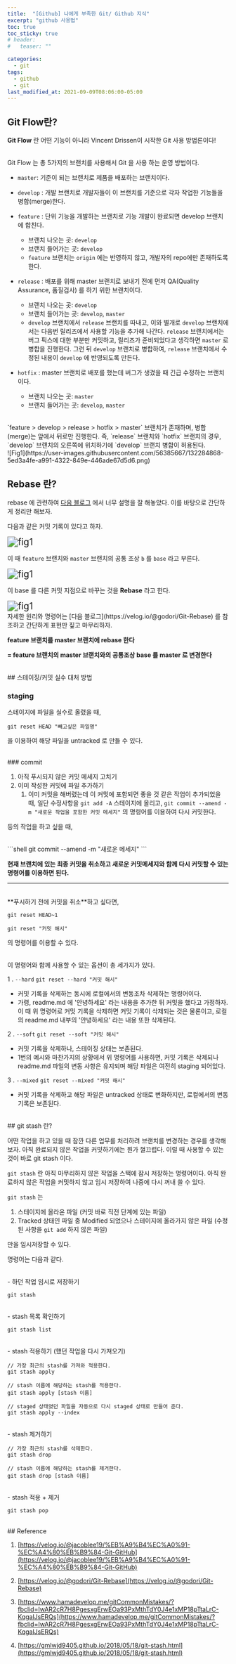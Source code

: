 ```yaml
---
title:  "[Github] 나에게 부족한 Git/ Github 지식"
excerpt: "github 사용법"
toc: true
toc_sticky: true
# header:
#   teaser: ""

categories:
  - git
tags:
  - github
  - git
last_modified_at: 2021-09-09T08:06:00-05:00
---
```


## Git Flow란?

**Git Flow** 란 어떤 기능이 아니라 Vincent Drissen이 시작한 Git 사용 방법론이다!

<br/>
Git Flow 는 총 5가지의 브랜치를 사용해서 Git 을 사용 하는 운영 방법이다.

- `master`: 기준이 되는 브랜치로 제품을 배포하는 브랜치이다.
- `develop` : 개발 브랜치로 개발자들이 이 브랜치를 기준으로 각자 작업한 기능들을 병합(merge)한다.
- `feature` : 단위 기능을 개발하는 브랜치로 기능 개발이 완료되면 develop 브랜치에 합친다.
  - 브랜치 나오는 곳: `develop`
  - 브랜치 들어가는 곳: `develop`
  - `feature` 브랜치는 `origin` 에는 반영하지 않고, 개발자의 repo에만 존재하도록 한다.
- `release` : 배포를 위해 master 브랜치로 보내기 전에 먼저 QA(Quality Assurance, 품질검사) 를 하기 위한 브랜치이다.
  - 브랜치 나오는 곳: `develop`
  - 브랜치 들어가는 곳: `develop`, `master`
  - `develop` 브랜치에서 `release` 브랜치를 따내고, 이와 별개로 `develop` 브랜치에서는 다음번 릴리즈에서 사용할 기능을 추가해 나간다.
    `release` 브랜치에서는 버그 픽스에 대한 부분만 커밋하고, 릴리즈가 준비되었다고 생각하면 `master` 로 병합을 진행한다.
    그런 뒤 `develop` 브랜치로 병합하여, `release` 브랜치에서 수정된 내용이 `develop` 에 반영되도록 만든다.

- `hotfix` : master 브랜치로 배포를 했는데 버그가 생겼을 때 긴급 수정하는 브랜치이다.
  - 브랜치 나오는 곳: `master`
  - 브랜치 들어가는 곳: `develop`, `master`


<br/>
`feature > develop > release > hotfix > master` 브랜치가 존재하며, 병합(merge)는 앞에서 뒤로만 진행한다. 즉, `release` 브랜치와 `hotfix` 브랜치의 경우, `develop` 브랜치의 오른쪽에 위치하기에 `develop` 브랜치 병합이 허용된다.

<br/>
![Fig1](https://user-images.githubusercontent.com/56385667/132284868-5ed3a4fe-a991-4322-849e-446ade67d5d6.png)



<br/>

## Rebase 란?

rebase 에 관련하여 [다음 블로그](https://velog.io/@godori/Git-Rebase) 에서 너무 설명을 잘 해놓았다. 이를 바탕으로 간단하게 정리만 해보자.

다음과 같은 커밋 기록이 있다고 하자.



<img src="https://user-images.githubusercontent.com/56385667/132624995-7cb62d09-9669-4416-8514-125576b4e7f0.png" alt="fig1" style="zoom:150%"/>



<br/>

이 때 `feature` 브랜치와 `master` 브랜치의 공통 조상 `b` 를 `base` 라고 부른다.



<img src="https://user-images.githubusercontent.com/56385667/132624998-0ad841c0-603b-4cfa-ad9a-f66067124a58.png" alt="fig1" style="zoom:150%"/>



<br/>

이 base 를 다른 커밋 지점으로 바꾸는 것을 **Rebase** 라고 한다.



<img src="https://user-images.githubusercontent.com/56385667/132624999-6873bd31-020e-4f30-84fa-7a4cdb24eaab.png" alt="fig1" style="zoom:150%"/>


<br/>
자세한 원리와 명령어는 [다음 블로그](https://velog.io/@godori/Git-Rebase) 를 참조하고 간단하게 표현만 짚고 마무리하자.



**feature 브랜치를 master 브랜치에 rebase 한다**

**= feature 브랜치의 master 브랜치와의 공통조상 base 를 master 로 변경한다**


<br/>
## 스테이징/커밋 실수 대처 방법

### staging


스테이지에 파일을 실수로 올렸을 때,

```shell
git reset HEAD "빼고싶은 파일명"
```

을 이용하여 해당 파일을 untracked 로 만들 수 있다.

<br/>
### commit

1. 아직 푸시되지 않은 커밋 메세지 고치기
2. 이미 작성한 커밋에 파일 추가하기
   1. 이미 커밋을 해버렸는데 이 커밋에 포함되면 좋을 것 같은 작업이 추가되었을 때, 일단 수정사항을 `git add -A`  스테이지에 올리고, `git commit --amend -m "새로운 작업을 포함한 커밋 메세지"` 의 명령어를 이용하여 다시 커밋한다.

등의 작업을 하고 싶을 때,

<br/>
```shell
git commit --amend -m "새로운 메세지"
```

**현재 브랜치에 있는 최종 커밋을 취소하고 새로운 커밋메세지와 함께 다시 커밋할 수 있는 명령어를 이용하면 된다.**

---

<br/>
**푸시하기 전에 커밋을 취소**하고 싶다면,

```shell
git reset HEAD~1
```



```shell
git reset "커밋 해시"
```

의 명령어를 이용할 수 있다.

<br/>
이 명령어와 함께 사용할 수 있는 옵션이 총 세가지가 있다.



1 . `--hard` `git reset --hard "커밋 해시"`

- 커밋 기록을 삭제하는 동시에 로컬에서의 변동조차 삭제하는 명령어이다.
- 가령, readme.md 에 '안녕하세요' 라는 내용을 추가한 뒤 커밋을 했다고 가정하자. 이 때 위 명령어로 커밋 기록을 삭제하면 커밋 기록이 삭제되는 것은 물론이고, 로컬의 readme.md 내부의 '안녕하세요' 라는 내용 또한 삭제된다.



2 . `--soft` `git reset --soft "커밋 해시"`

- 커밋 기록을 삭제하나, 스테이징 상태는 보존된다.
- 1번의 예시와 마찬가지의 상황에서 위 명령어를 사용하면, 커밋 기록은 삭제되나 readme.md 파일의 변동 사항은 유지되며 해당 파일은 여전히 staging 되어있다.



3 . `--mixed` `git reset --mixed "커밋 해시"` 

- 커밋 기록을 삭제하고 해당 파일은 untracked 상태로 변화하지만, 로컬에서의 변동 기록은 보존된다.


<br/>
## git stash 란?

어떤 작업을 하고 있을 때 잠깐 다른 업무를 처리하려 브랜치를 변경하는 경우를 생각해보자. 아직 완료되지 않은 작업을 커밋하기에는 뭔가 껄끄럽다. 이럴 때 사용할 수 있는 것이 바로 git stash 이다.



`git stash` 란 아직 마무리하지 않은 작업을 스택에 잠시 저장하는 명령어이다. 아직 완료하지 않은 작업을 커밋하지 않고 임시 저장하여 나중에 다시 꺼내 쓸 수 있다.



`git stash` 는

1. 스테이지에 올라온 파일 (커밋 바로 직전 단계에 있는 파일)
2. Tracked 상태인 파일 중 Modified 되었으나 스테이지에 올라가지 않은 파일 (수정된 사항을 `git add` 하지 않은 파일)

만을 임시저장할 수 있다.



명령어는 다음과 같다.

<br/>
- 하던 작업 임시로 저장하기

```shell
git stash
```

<br/>
- stash 목록 확인하기

```shell
git stash list
```

<br/>
- stash 적용하기 (했던 작업을 다시 가져오기)

```shell
// 가장 최근의 stash를 가져와 적용한다.
git stash apply

// stash 이름에 해당하는 stash를 적용한다.
git stash apply [stash 이름]

// staged 상태였던 파일을 자동으로 다시 staged 상태로 만들어 준다.
git stash apply --index
```

<br/>
- stash 제거하기

```shell
// 가장 최근의 stash를 삭제한다.
git stash drop

// stash 이름에 해당하는 stash를 제거한다.
git stash drop [stash 이름]
```

<br/>
- stash 적용 + 제거

```shell
git stash pop
```

<br/>
## Reference

1. [https://velog.io/@jacoblee19/%EB%A9%B4%EC%A0%91-%EC%A4%80%EB%B9%84-Git-GitHub](https://velog.io/@jacoblee19/%EB%A9%B4%EC%A0%91-%EC%A4%80%EB%B9%84-Git-GitHub)

2. [https://velog.io/@godori/Git-Rebase](https://velog.io/@godori/Git-Rebase)

3. [https://www.hamadevelop.me/gitCommonMistakes/?fbclid=IwAR2cR7H8PgesxgErwEOa93PxMthTdY0J4e1xMP18pTtaLrC-KqgalJsERQs](https://www.hamadevelop.me/gitCommonMistakes/?fbclid=IwAR2cR7H8PgesxgErwEOa93PxMthTdY0J4e1xMP18pTtaLrC-KqgalJsERQs)

4. [https://gmlwjd9405.github.io/2018/05/18/git-stash.html](https://gmlwjd9405.github.io/2018/05/18/git-stash.html)

   

